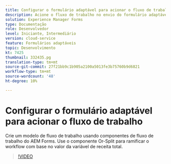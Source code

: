 ```yaml
---
title: Configurar o formulário adaptável para acionar o fluxo de trabalho
description: Acione o fluxo de trabalho no envio do formulário adaptável.
solution: Experience Manager Forms
type: Documentação
role: Desenvolvedor
level: Iniciante, Intermediário
version: cloud-service
feature: Formulários adaptáveis
topic: Desenvolvimento
kt: 7425
thumbnail: 332435.pg
translation-type: tm+mt
source-git-commit: 27f21bb9c1b905a2100a5013fe3b75760b9d6821
workflow-type: tm+mt
source-wordcount: '48'
ht-degree: 10%

---
```



# Configurar o formulário adaptável para acionar o fluxo de trabalho

Crie um modelo de fluxo de trabalho usando componentes de fluxo de trabalho do AEM Forms. Use o componente Or-Split para ramificar o workflow com base no valor da variável de receita total.

>[!VIDEO](https://video.tv.adobe.com/v/332435?quality=12&learn=on)

